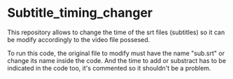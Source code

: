 # Subtitle_timing_changer
This repository allows to change the time of the srt files (subtitles) so it can be modify accordingly to the video file possesed.

To run this code, the original file to modify must have the name "sub.srt" or change its name inside the code. And the time to add or substract has to be indicated in the code too, it's commented so it shouldn't be a problem.
